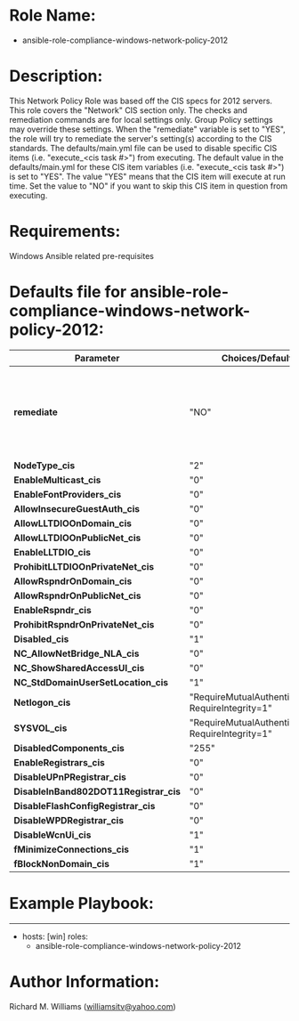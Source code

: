 # Role Name:
- ansible-role-compliance-windows-network-policy-2012

# Description:
This Network Policy Role was based off the CIS specs for 2012 servers.   This
role covers the "Network" CIS section only. The checks and remediation commands
are for local settings only. Group Policy settings may override these settings.
When the "remediate" variable is set to "YES", the role will try to remediate
the server's setting(s) according to the CIS standards.  The defaults/main.yml
file can be used to disable specific CIS items (i.e. "execute_<cis task #>")
from executing. The default value in the defaults/main.yml for these CIS item
variables (i.e. "execute_<cis task #>") is set to "YES". The value "YES" means
that the CIS item will execute at run time. Set the value to "NO" if you want to
skip this CIS item in question from executing.

# Requirements:
Windows Ansible related pre-requisites

# Defaults file for ansible-role-compliance-windows-network-policy-2012:

Parameter | Choices/Defaults|Comments
----------|-----------------|--------
__remediate__ | "NO" | variable for whether or not to remediate the non-compliant settings.
__NodeType_cis__ | "2" | CIS value.
__EnableMulticast_cis__ |"0"| CIS value.
__EnableFontProviders_cis__ |"0"| CIS value.
__AllowInsecureGuestAuth_cis__ |"0"| CIS value.
__AllowLLTDIOOnDomain_cis__ |"0"| CIS value.
__AllowLLTDIOOnPublicNet_cis__ |"0"| CIS value.
__EnableLLTDIO_cis__ |"0"| CIS value.
__ProhibitLLTDIOOnPrivateNet_cis__ |"0"| CIS value.
__AllowRspndrOnDomain_cis__ |"0"| CIS value.
__AllowRspndrOnPublicNet_cis__ |"0"| CIS value.
__EnableRspndr_cis__ |"0"| CIS value.
__ProhibitRspndrOnPrivateNet_cis__ |"0"| CIS value.
__Disabled_cis__ |"1"| CIS value.
__NC_AllowNetBridge_NLA_cis__ |"0"| CIS value.
__NC_ShowSharedAccessUI_cis__ |"0"| CIS value.
__NC_StdDomainUserSetLocation_cis__ |"1"| CIS value.
__Netlogon_cis__ |"RequireMutualAuthentication=1, RequireIntegrity=1"| CIS value.
__SYSVOL_cis__ |"RequireMutualAuthentication=1, RequireIntegrity=1"| CIS value.
__DisabledComponents_cis__ |"255"| CIS value.
__EnableRegistrars_cis__ |"0"| CIS value.
__DisableUPnPRegistrar_cis__ |"0"| CIS value.
__DisableInBand802DOT11Registrar_cis__ |"0"| CIS value.
__DisableFlashConfigRegistrar_cis__ |"0"| CIS value.
__DisableWPDRegistrar_cis__ |"0"| CIS value.
__DisableWcnUi_cis__ |"1"| CIS value.
__fMinimizeConnections_cis__ |"1"| CIS value.
__fBlockNonDomain_cis__ |"1"| CIS value.


# Example Playbook:
---
 - hosts: [win]
   roles:
   - ansible-role-compliance-windows-network-policy-2012


# Author Information:
Richard M. Williams (williamsitv@yahoo.com)

